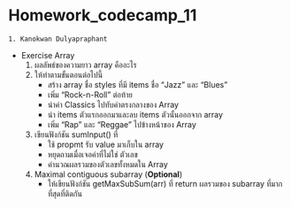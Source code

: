 # Homework_codecamp_11
    1. Kanokwan Dulyapraphant
- Exercise Array
    1. ผลลัพธ์ของความยาว array คืออะไร
    2. ให้ทำตามขั้นตอนต่อไปนี้
        - สร้าง array ชื่อ styles ที่มี items ชื่อ “Jazz” และ “Blues”
        - เพิ่ม “Rock-n-Roll” ต่อท้าย
        - นำค่า Classics ไปทับค่าตรงกลางของ Array
        - นำ items ตัวแรกออกมาและลบ items ตัวนั้นออกจาก array
        - เพิ่ม “Rap” และ “Reggae” ไปข้างหน้าของ Array
    3. เขียนฟังก์ชัน sumInput() ที่
        - ใช้ propmt รับ value มาเก็บใน array
        - หยุดถามเมื่อเจอค่าที่ไม่ใช่ ตัวเลข
        - คำนวณผลรวมของตัวเลขทั้งหมดใน Array
    4. Maximal contiguous subarray (**Optional**)
        - ให้เขียนฟังก์ชัน getMaxSubSum(arr) ที่ return ผลรวมของ subarray ที่มากที่สุดที่ติดกัน
